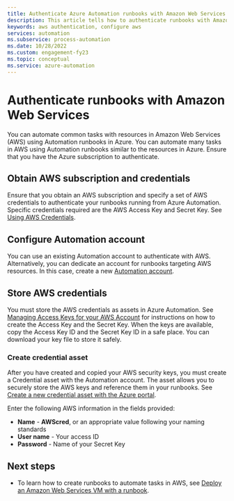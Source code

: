 ```yaml
---
title: Authenticate Azure Automation runbooks with Amazon Web Services
description: This article tells how to authenticate runbooks with Amazon Web Services.
keywords: aws authentication, configure aws
services: automation
ms.subservice: process-automation
ms.date: 10/28/2022
ms.custom: engagement-fy23
ms.topic: conceptual
ms.service: azure-automation
---
```

# Authenticate runbooks with Amazon Web Services

You can automate common tasks with resources in Amazon Web Services (AWS) using Automation runbooks in Azure. You can automate many tasks in AWS using Automation runbooks similar to the resources in Azure. Ensure that you have the Azure subscription to authenticate. 

## Obtain AWS subscription and credentials

Ensure that you obtain an AWS subscription and specify a set of AWS credentials to authenticate your runbooks running from Azure Automation. Specific credentials required are the AWS Access Key and Secret Key. See [Using AWS Credentials](https://docs.aws.amazon.com/powershell/latest/userguide/specifying-your-aws-credentials.html).

## Configure Automation account

You can use an existing Automation account to authenticate with AWS. Alternatively, you can dedicate an account for runbooks targeting AWS resources. In this case, create a new [Automation account](automation-create-standalone-account.md).  

## Store AWS credentials

You must store the AWS credentials as assets in Azure Automation. See [Managing Access Keys for your AWS Account](https://docs.aws.amazon.com/general/latest/gr/managing-aws-access-keys.html) for instructions on how to create the Access Key and the Secret Key. When the keys are available, copy the Access Key ID and the Secret Key ID in a safe place. You can download your key file to store it safely.

### Create credential asset

After you have created and copied your AWS security keys, you must create a Credential asset with the Automation account. The asset allows you to securely store the AWS keys and reference them in your runbooks. See [Create a new credential asset with the Azure portal](shared-resources/credentials.md#create-a-new-credential-asset-with-the-azure-portal). 

Enter the following AWS information in the fields provided:
    
* **Name** - **AWScred**, or an appropriate value following your naming standards
* **User name** - Your access ID
* **Password** - Name of your Secret Key 

## Next steps

* To learn how to create runbooks to automate tasks in AWS, see [Deploy an Amazon Web Services VM with a runbook](automation-scenario-aws-deployment.md).
